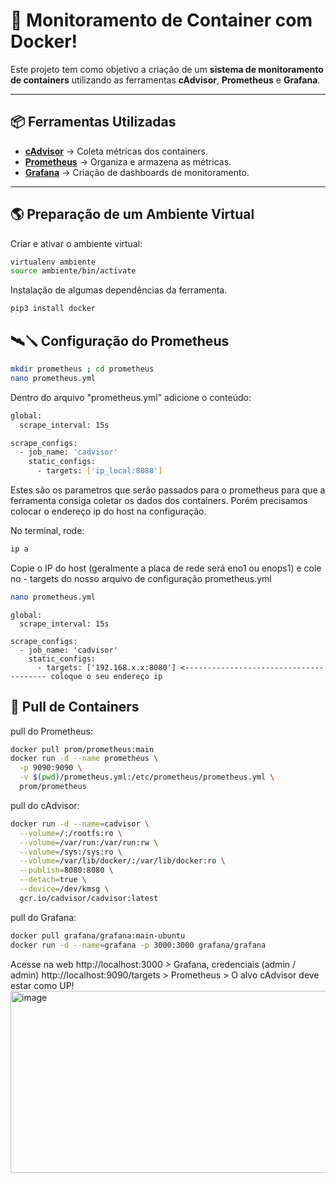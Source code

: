 # 👀 Monitoramento de Container com Docker!
Este projeto tem como objetivo a criação de um **sistema de monitoramento de containers** utilizando as ferramentas **cAdvisor**, **Prometheus** e **Grafana**.

---

## 📦 Ferramentas Utilizadas

- **[cAdvisor](https://github.com/google/cadvisor)** → Coleta métricas dos containers.
- **[Prometheus](https://prometheus.io/)** → Organiza e armazena as métricas.
- **[Grafana](https://grafana.com/)** → Criação de dashboards de monitoramento.

---

## 🌎 Preparação de um Ambiente Virtual

Criar e ativar o ambiente virtual:
```bash
virtualenv ambiente
source ambiente/bin/activate
```
Instalação de algumas dependências da ferramenta.
```bash
pip3 install docker
```
## 🛰🪛 Configuração do Prometheus
```bash
mkdir prometheus ; cd prometheus
nano prometheus.yml
```
Dentro do arquivo "prometheus.yml" adicione o conteúdo:
```bash
global:
  scrape_interval: 15s

scrape_configs:
  - job_name: 'cadvisor'
    static_configs:
      - targets: ['ip_local:8080']
```
Estes são os parametros que serão passados para o prometheus para que a ferramenta consiga coletar os dados dos containers. 
Porém precisamos colocar o endereço ip do host na configuração.

No terminal, rode:
```bash
ip a
```
Copie o IP do host (geralmente a placa de rede será eno1 ou enops1) e cole no - targets do nosso arquivo de configuração prometheus.yml
```bash
nano prometheus.yml
```
```nano
global:
  scrape_interval: 15s

scrape_configs:
  - job_name: 'cadvisor'
    static_configs:
      - targets: ['192.168.x.x:8080'] <--------------------------------------- coloque o seu endereço ip
```
## 🐳 Pull de Containers
pull do Prometheus:
```bash
docker pull prom/prometheus:main
docker run -d --name prometheus \
  -p 9090:9090 \
  -v $(pwd)/prometheus.yml:/etc/prometheus/prometheus.yml \
  prom/prometheus
```
pull do cAdvisor:
```bash
docker run -d --name=cadvisor \
  --volume=/:/rootfs:ro \
  --volume=/var/run:/var/run:rw \
  --volume=/sys:/sys:ro \
  --volume=/var/lib/docker/:/var/lib/docker:ro \
  --publish=8080:8080 \
  --detach=true \
  --device=/dev/kmsg \
  gcr.io/cadvisor/cadvisor:latest
```
pull do Grafana:
```bash
docker pull grafana/grafana:main-ubuntu
docker run -d --name=grafana -p 3000:3000 grafana/grafana
```
Acesse na web
http://localhost:3000 > Grafana, credenciais (admin / admin)
http://localhost:9090/targets > Prometheus > O alvo cAdvisor deve estar como UP!
<img width="1898" height="291" alt="image" src="https://github.com/user-attachments/assets/4ce34ac0-c54f-4b41-8cd9-815697d83ef1" />





